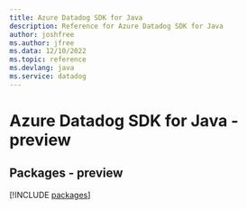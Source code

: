 ```yaml
---
title: Azure Datadog SDK for Java
description: Reference for Azure Datadog SDK for Java
author: joshfree
ms.author: jfree
ms.data: 12/10/2022
ms.topic: reference
ms.devlang: java
ms.service: datadog
---
```

# Azure Datadog SDK for Java - preview
## Packages - preview
[!INCLUDE [packages](datadog-index.md)]